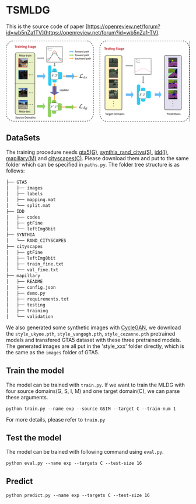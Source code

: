 # TSMLDG
This is the source code of paper [https://openreview.net/forum?id=wb5nZa1TV](https://openreview.net/forum?id=wb5nZa1-TV).

![img](imgs/framework.png)

## DataSets

The training procedure needs [gta5(G)](https://download.visinf.tu-darmstadt.de/data/from_games/), [synthia_rand_citys(S)](https://synthia-dataset.net/downloads/), [idd(I)](https://idd.insaan.iiit.ac.in/), [mapillary(M)](https://www.mapillary.com/dataset/vistas?pKey=1GyeWFxH_NPIQwgl0onILw) and [cityscapes(C)](https://www.cityscapes-dataset.com/). Please download them and put to the same folder which can be specified in `paths.py`. The folder tree structure is as follows:
```
├── GTA5
│   ├── images
│   ├── labels
│   ├── mapping.mat
│   └── split.mat
├── IDD
│   ├── codes
│   ├── gtFine
│   └── leftImg8bit
├── SYNTHIA
│   └── RAND_CITYSCAPES
├── cityscapes
│   ├── gtFine
│   ├── leftImg8bit
│   ├── train_fine.txt
│   └── val_fine.txt
├── mapillary
│   ├── README
│   ├── config.json
│   ├── demo.py
│   ├── requirements.txt
│   ├── testing
│   ├── training
│   └── validation
```

We also generated some synthetic images with [CycleGAN](https://github.com/junyanz/CycleGAN), we download the `style_ukyoe.pth`, `style_vangogh.pth`, `style_cezanne.pth` pretrained models and transfered GTA5 dataset with these three pretrained models. The generated images are all put in the 'style_xxx' folder directly, which is the same as the `images` folder of GTA5.

## Train the model

The model can be trained with `train.py`. If we want to train the MLDG with four source domains(G, S, I, M) and one target domain(C), we can parse these arguments.
```
python train.py --name exp --source GSIM --target C --train-num 1  
```
For more details, please refer to `train.py`

## Test the model

The model can be trained with following command using `eval.py`. 
```
python eval.py --name exp --targets C --test-size 16
```

## Predict

```
python predict.py --name exp --targets C --test-size 16
```